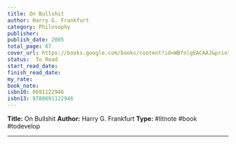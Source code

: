 ```yaml
---
title: On Bullshit
author: Harry G. Frankfurt
category: Philosophy
publisher: 
publish_date: 2005
total_page: 67
cover_url: https://books.google.com/books/content?id=WBfnlgEACAAJ&printsec=frontcover&img=1&zoom=1&source=gbs_api
status:  To Read
start_read_date: 
finish_read_date: 
my_rate: 
book_note: 
isbn10: 0691122946
isbn13: 9780691122946
---
```

**Title:** On Bullshit
**Author:** Harry G. Frankfurt
**Type:** #litnote #book #todevelop 

---